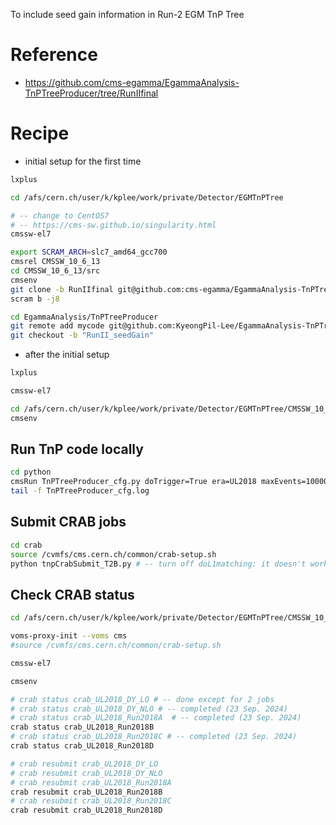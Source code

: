 To include seed gain information in Run-2 EGM TnP Tree

# Reference

* https://github.com/cms-egamma/EgammaAnalysis-TnPTreeProducer/tree/RunIIfinal

# Recipe

* initial setup for the first time

```bash
lxplus

cd /afs/cern.ch/user/k/kplee/work/private/Detector/EGMTnPTree

# -- change to CentOS7
# -- https://cms-sw.github.io/singularity.html
cmssw-el7

export SCRAM_ARCH=slc7_amd64_gcc700
cmsrel CMSSW_10_6_13
cd CMSSW_10_6_13/src
cmsenv
git clone -b RunIIfinal git@github.com:cms-egamma/EgammaAnalysis-TnPTreeProducer.git EgammaAnalysis/TnPTreeProducer
scram b -j8

cd EgammaAnalysis/TnPTreeProducer
git remote add mycode git@github.com:KyeongPil-Lee/EgammaAnalysis-TnPTreeProducer.git
git checkout -b "RunII_seedGain"

```

* after the initial setup

```bash
lxplus

cmssw-el7

cd /afs/cern.ch/user/k/kplee/work/private/Detector/EGMTnPTree/CMSSW_10_6_13/src/EgammaAnalysis/TnPTreeProducer
cmsenv
```

## Run TnP code locally

```bash
cd python
cmsRun TnPTreeProducer_cfg.py doTrigger=True era=UL2018 maxEvents=10000 >&TnPTreeProducer_cfg.log& \
tail -f TnPTreeProducer_cfg.log

```



## Submit CRAB jobs

```bash
cd crab
source /cvmfs/cms.cern.ch/common/crab-setup.sh
python tnpCrabSubmit_T2B.py # -- turn off doL1matching: it doesn't work if doL1matching=True...

```



## Check CRAB status

```bash
cd /afs/cern.ch/user/k/kplee/work/private/Detector/EGMTnPTree/CMSSW_10_6_13/src/EgammaAnalysis/TnPTreeProducer/crab/crab_2024-09-19

voms-proxy-init --voms cms
#source /cvmfs/cms.cern.ch/common/crab-setup.sh

cmssw-el7

cmsenv

# crab status crab_UL2018_DY_LO # -- done except for 2 jobs
# crab status crab_UL2018_DY_NLO # -- completed (23 Sep. 2024)
# crab status crab_UL2018_Run2018A  # -- completed (23 Sep. 2024)
crab status crab_UL2018_Run2018B
# crab status crab_UL2018_Run2018C # -- completed (23 Sep. 2024)
crab status crab_UL2018_Run2018D

# crab resubmit crab_UL2018_DY_LO
# crab resubmit crab_UL2018_DY_NLO
# crab resubmit crab_UL2018_Run2018A
crab resubmit crab_UL2018_Run2018B
# crab resubmit crab_UL2018_Run2018C
crab resubmit crab_UL2018_Run2018D
```

